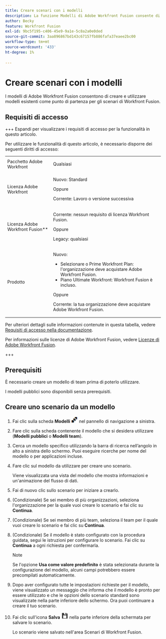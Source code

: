 ```yaml
---
title: Creare scenari con i modelli
description: La funzione Modelli di Adobe Workfront Fusion consente di creare e utilizzare modelli esistenti come punto di partenza per gli scenari di Workfront Fusion.
author: Becky
feature: Workfront Fusion
exl-id: 9bc5f195-c406-45e9-9a1e-5c8a2a0e0ded
source-git-commit: 3aa896867bd143c67157fb886fafa37eaee2bc00
workflow-type: tm+mt
source-wordcount: '433'
ht-degree: 1%

---
```


# Creare scenari con i modelli

I modelli di Adobe Workfront Fusion consentono di creare e utilizzare modelli esistenti come punto di partenza per gli scenari di Workfront Fusion.

## Requisiti di accesso

+++ Espandi per visualizzare i requisiti di accesso per la funzionalità in questo articolo.

Per utilizzare le funzionalità di questo articolo, è necessario disporre dei seguenti diritti di accesso:

<table style="table-layout:auto">
 <col> 
 <col> 
 <tbody> 
  <tr> 
   <td role="rowheader">Pacchetto Adobe Workfront 
   <td> <p>Qualsiasi</p> </td> 
  </tr> 
  <tr data-mc-conditions=""> 
   <td role="rowheader">Licenza Adobe Workfront</td> 
   <td> <p>Nuovo: Standard</p><p>Oppure</p><p>Corrente: Lavoro o versione successiva</p> </td> 
  </tr> 
  <tr> 
   <td role="rowheader">Licenza Adobe Workfront Fusion**</td> 
   <td>
   <p>Corrente: nessun requisito di licenza Workfront Fusion.</p>
   <p>Oppure</p>
   <p>Legacy: qualsiasi </p>
   </td> 
  </tr> 
  <tr> 
   <td role="rowheader">Prodotto</td> 
   <td>
   <p>Nuovo:</p> <ul><li>Selezionare o Prime Workfront Plan: l'organizzazione deve acquistare Adobe Workfront Fusion.</li><li>Piano Ultimate Workfront: Workfront Fusion è incluso.</li></ul>
   <p>Oppure</p>
   <p>Corrente: la tua organizzazione deve acquistare Adobe Workfront Fusion.</p>
   </td> 
  </tr>
 </tbody> 
</table>

Per ulteriori dettagli sulle informazioni contenute in questa tabella, vedere [Requisiti di accesso nella documentazione](/help/workfront-fusion/references/licenses-and-roles/access-level-requirements-in-documentation.md).

Per informazioni sulle licenze di Adobe Workfront Fusion, vedere [Licenze di Adobe Workfront Fusion](/help/workfront-fusion/set-up-and-manage-workfront-fusion/licensing-operations-overview/license-automation-vs-integration.md).

+++

## Prerequisiti

È necessario creare un modello di team prima di poterlo utilizzare.

I modelli pubblici sono disponibili senza prerequisiti.

## Creare uno scenario da un modello

1. Fai clic sulla scheda **Modelli** ![icona Modelli](assets/templates-icon.png) nel pannello di navigazione a sinistra.
1. Fare clic sulla scheda contenente il modello che si desidera utilizzare (**Modelli pubblici** o **Modelli team**).
1. Cerca un modello specifico utilizzando la barra di ricerca nell’angolo in alto a sinistra dello schermo. Puoi eseguire ricerche per nome del modello o per applicazioni incluse.
1. Fare clic sul modello da utilizzare per creare uno scenario.

   Viene visualizzata una vista del modello che mostra informazioni e un&#39;animazione del flusso di dati.

1. Fai di nuovo clic sullo scenario per iniziare a crearlo.
1. (Condizionale) Se sei membro di più organizzazioni, seleziona l&#39;organizzazione per la quale vuoi creare lo scenario e fai clic su **Continua**.
1. (Condizionale) Se sei membro di più team, seleziona il team per il quale vuoi creare lo scenario e fai clic su **Continua**.
1. (Condizionale) Se il modello è stato configurato con la procedura guidata, segui le istruzioni per configurare lo scenario. Fai clic su **Continua** a ogni richiesta per confermarla.

   >[!NOTE]
   >
   >Se l&#39;opzione **Usa come valore predefinito** è stata selezionata durante la configurazione del modello, alcuni campi potrebbero essere precompilati automaticamente.

1. Dopo aver configurato tutte le impostazioni richieste per il modello, viene visualizzato un messaggio che informa che il modello è pronto per essere utilizzato e che le opzioni dello scenario standard sono visualizzate nella parte inferiore dello schermo. Ora puoi continuare a creare il tuo scenario.

1. Fai clic sull&#39;icona **Salva** ![Salva icona](assets/save-icon.png) nella parte inferiore della schermata per salvare lo scenario.

   Lo scenario viene salvato nell&#39;area Scenari di Workfront Fusion.
